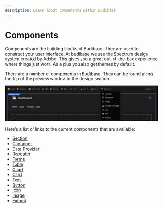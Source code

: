 ```yaml
---
description: Learn about Components within Budibase
---
```


# Components

Components are the building blocks of Budibase. They are used to construct your user interface. At budibase we use the Spectrum design system created by Adobe. This gives you a great out-of-the-box experience where things just work. As a plus you also get themes by default.

There are a number of components in Budibase. They can be found along the top of the preview window in the Design section.

![Showing a list of different components in the builder](../../.gitbook/assets/components.png)

Here's a list of links to the current components that are available:

* [Section](section.md)
* [Container](container.md)
* [Data Provider](data-provider.md)
* [Repeater](repeater.md)
* [Forms](../forms/)
* [Table](table.md)
* [Chart](charts.md)
* [Card](card.md)
* [Text](text.md)
* [Button](button.md)
* [Icon](icon.md)
* [Image](image.md)
* [Embed](embed.md)



